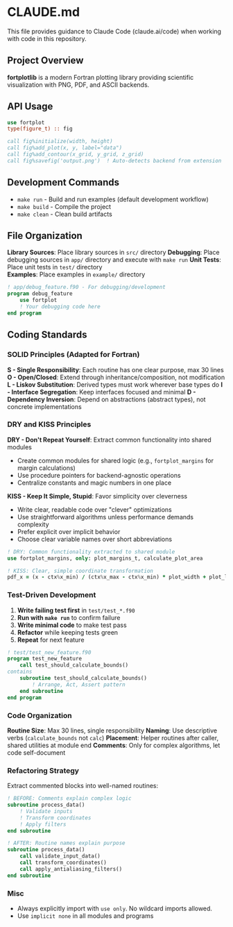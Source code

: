 # CLAUDE.md

This file provides guidance to Claude Code (claude.ai/code) when working with code in this repository.

## Project Overview

**fortplotlib** is a modern Fortran plotting library providing scientific visualization with PNG, PDF, and ASCII backends.

## API Usage

```fortran
use fortplot
type(figure_t) :: fig

call fig%initialize(width, height)
call fig%add_plot(x, y, label="data")
call fig%add_contour(x_grid, y_grid, z_grid)
call fig%savefig('output.png')  ! Auto-detects backend from extension
```

## Development Commands

- `make run` - Build and run examples (default development workflow)
- `make build` - Compile the project
- `make clean` - Clean build artifacts

## File Organization

**Library Sources**: Place library sources in `src/` directory
**Debugging**: Place debugging sources in `app/` directory and execute with `make run`
**Unit Tests**: Place unit tests in `test/` directory  
**Examples**: Place examples in `example/` directory

```fortran
! app/debug_feature.f90 - For debugging/development
program debug_feature
    use fortplot
    ! Your debugging code here
end program
```

## Coding Standards

### SOLID Principles (Adapted for Fortran)

**S - Single Responsibility**: Each routine has one clear purpose, max 30 lines
**O - Open/Closed**: Extend through inheritance/composition, not modification  
**L - Liskov Substitution**: Derived types must work wherever base types do
**I - Interface Segregation**: Keep interfaces focused and minimal
**D - Dependency Inversion**: Depend on abstractions (abstract types), not concrete implementations

### DRY and KISS Principles

**DRY - Don't Repeat Yourself**: Extract common functionality into shared modules
- Create common modules for shared logic (e.g., `fortplot_margins` for margin calculations)
- Use procedure pointers for backend-agnostic operations
- Centralize constants and magic numbers in one place

**KISS - Keep It Simple, Stupid**: Favor simplicity over cleverness
- Write clear, readable code over "clever" optimizations
- Use straightforward algorithms unless performance demands complexity
- Prefer explicit over implicit behavior
- Choose clear variable names over short abbreviations

```fortran
! DRY: Common functionality extracted to shared module
use fortplot_margins, only: plot_margins_t, calculate_plot_area

! KISS: Clear, simple coordinate transformation
pdf_x = (x - ctx%x_min) / (ctx%x_max - ctx%x_min) * plot_width + plot_left
```

### Test-Driven Development

1. **Write failing test first** in `test/test_*.f90`
2. **Run with `make run`** to confirm failure
3. **Write minimal code** to make test pass
4. **Refactor** while keeping tests green
5. **Repeat** for next feature

```fortran
! test/test_new_feature.f90
program test_new_feature
    call test_should_calculate_bounds()
contains
    subroutine test_should_calculate_bounds()
        ! Arrange, Act, Assert pattern
    end subroutine
end program
```

### Code Organization

**Routine Size**: Max 30 lines, single responsibility
**Naming**: Use descriptive verbs (`calculate_bounds` not `calc`)
**Placement**: Helper routines after caller, shared utilities at module end
**Comments**: Only for complex algorithms, let code self-document

### Refactoring Strategy

Extract commented blocks into well-named routines:
```fortran
! BEFORE: Comments explain complex logic
subroutine process_data()
    ! Validate inputs
    ! Transform coordinates  
    ! Apply filters
end subroutine

! AFTER: Routine names explain purpose
subroutine process_data()
    call validate_input_data()
    call transform_coordinates()
    call apply_antialiasing_filters()
end subroutine
```

### Misc

- Always explicitly import with `use only`. No wildcard imports allowed.
- Use `implicit none` in all modules and programs
